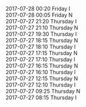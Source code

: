 2017-07-28 00:20 Friday  I  
2017-07-28 00:05 Friday  N  
2017-07-27 21:20 Thursday  I  
2017-07-27 21:10 Thursday  N  
2017-07-27 19:30 Thursday  I  
2017-07-27 18:15 Thursday  N  
2017-07-27 18:10 Thursday  I  
2017-07-27 17:15 Thursday  N  
2017-07-27 17:10 Thursday  I  
2017-07-27 16:15 Thursday  N  
2017-07-27 16:10 Thursday  I  
2017-07-27 12:15 Thursday  N  
2017-07-27 12:10 Thursday  I  
2017-07-27 09:25 Thursday  N  
2017-07-27 08:15 Thursday  I  
